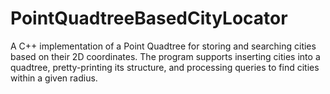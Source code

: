 # PointQuadtreeBasedCityLocator
 A C++ implementation of a Point Quadtree for storing and searching cities based on their 2D coordinates. The program supports inserting cities into a quadtree, pretty-printing its structure, and processing queries to find cities within a given radius.
